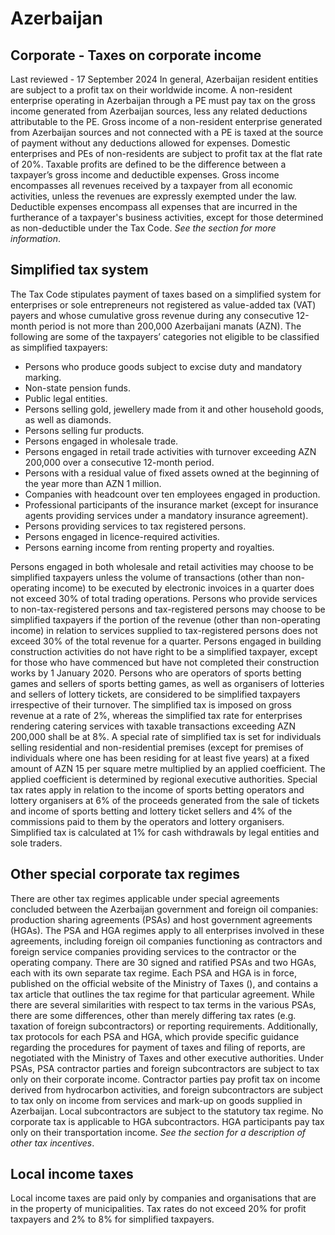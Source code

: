 # Azerbaijan
## Corporate - Taxes on corporate income
Last reviewed - 17 September 2024
In general, Azerbaijan resident entities are subject to a profit tax on their worldwide income. A non-resident enterprise operating in Azerbaijan through a PE must pay tax on the gross income generated from Azerbaijan sources, less any related deductions attributable to the PE. Gross income of a non-resident enterprise generated from Azerbaijan sources and not connected with a PE is taxed at the source of payment without any deductions allowed for expenses.
Domestic enterprises and PEs of non-residents are subject to profit tax at the flat rate of 20%.
Taxable profits are defined to be the difference between a taxpayer’s gross income and deductible expenses.
Gross income encompasses all revenues received by a taxpayer from all economic activities, unless the revenues are expressly exempted under the law.
Deductible expenses encompass all expenses that are incurred in the furtherance of a taxpayer's business activities, except for those determined as non-deductible under the Tax Code. _See the section for more information_.
## Simplified tax system
The Tax Code stipulates payment of taxes based on a simplified system for enterprises or sole entrepreneurs not registered as value-added tax (VAT) payers and whose cumulative gross revenue during any consecutive 12-month period is not more than 200,000 Azerbaijani manats (AZN). 
The following are some of the taxpayers’ categories not eligible to be classified as simplified taxpayers:
  * Persons who produce goods subject to excise duty and mandatory marking.
  * Non-state pension funds.
  * Public legal entities.
  * Persons selling gold, jewellery made from it and other household goods, as well as diamonds.
  * Persons selling fur products.
  * Persons engaged in wholesale trade.
  * Persons engaged in retail trade activities with turnover exceeding AZN 200,000 over a consecutive 12-month period.
  * Persons with a residual value of fixed assets owned at the beginning of the year more than AZN 1 million.
  * Companies with headcount over ten employees engaged in production.
  * Professional participants of the insurance market (except for insurance agents providing services under a mandatory insurance agreement).
  * Persons providing services to tax registered persons.
  * Persons engaged in licence-required activities.
  * Persons earning income from renting property and royalties.


Persons engaged in both wholesale and retail activities may choose to be simplified taxpayers unless the volume of transactions (other than non-operating income) to be executed by electronic invoices in a quarter does not exceed 30% of total trading operations.
Persons who provide services to non-tax-registered persons and tax-registered persons may choose to be simplified taxpayers if the portion of the revenue (other than non-operating income) in relation to services supplied to tax-registered persons does not exceed 30% of the total revenue for a quarter.
Persons engaged in building construction activities do not have right to be a simplified taxpayer, except for those who have commenced but have not completed their construction works by 1 January 2020.
Persons who are operators of sports betting games and sellers of sports betting games, as well as organisers of lotteries and sellers of lottery tickets, are considered to be simplified taxpayers irrespective of their turnover.
The simplified tax is imposed on gross revenue at a rate of 2%, whereas the simplified tax rate for enterprises rendering catering services with taxable transactions exceeding AZN 200,000 shall be at 8%.
A special rate of simplified tax is set for individuals selling residential and non-residential premises (except for premises of individuals where one has been residing for at least five years) at a fixed amount of AZN 15 per square metre multiplied by an applied coefficient. The applied coefficient is determined by regional executive authorities.
Special tax rates apply in relation to the income of sports betting operators and lottery organisers at 6% of the proceeds generated from the sale of tickets and income of sports betting and lottery ticket sellers and 4% of the commissions paid to them by the operators and lottery organisers.
Simplified tax is calculated at 1% for cash withdrawals by legal entities and sole traders.
## Other special corporate tax regimes
There are other tax regimes applicable under special agreements concluded between the Azerbaijan government and foreign oil companies: production sharing agreements (PSAs) and host government agreements (HGAs). The PSA and HGA regimes apply to all enterprises involved in these agreements, including foreign oil companies functioning as contractors and foreign service companies providing services to the contractor or the operating company.
There are 30 signed and ratified PSAs and two HGAs, each with its own separate tax regime. Each PSA and HGA is in force, published on the official website of the Ministry of Taxes (), and contains a tax article that outlines the tax regime for that particular agreement. While there are several similarities with respect to tax terms in the various PSAs, there are some differences, other than merely differing tax rates (e.g. taxation of foreign subcontractors) or reporting requirements. Additionally, tax protocols for each PSA and HGA, which provide specific guidance regarding the procedures for payment of taxes and filing of reports, are negotiated with the Ministry of Taxes and other executive authorities.
Under PSAs, PSA contractor parties and foreign subcontractors are subject to tax only on their corporate income. Contractor parties pay profit tax on income derived from hydrocarbon activities, and foreign subcontractors are subject to tax only on income from services and mark-up on goods supplied in Azerbaijan. Local subcontractors are subject to the statutory tax regime.
No corporate tax is applicable to HGA subcontractors. HGA participants pay tax only on their transportation income.
_See the section for a description of other tax incentives_.
## Local income taxes
Local income taxes are paid only by companies and organisations that are in the property of municipalities. Tax rates do not exceed 20% for profit taxpayers and 2% to 8% for simplified taxpayers.
